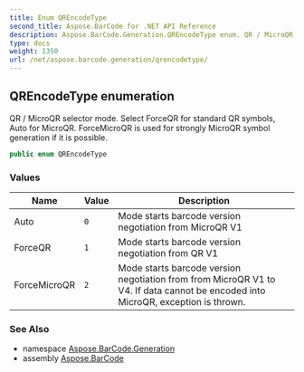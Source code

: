 ```yaml
---
title: Enum QREncodeType
second_title: Aspose.BarCode for .NET API Reference
description: Aspose.BarCode.Generation.QREncodeType enum. QR / MicroQR selector mode. Select ForceQR for standard QR symbols Auto for MicroQR. ForceMicroQR is used for strongly MicroQR symbol generation if it is possible
type: docs
weight: 1350
url: /net/aspose.barcode.generation/qrencodetype/
---
```

## QREncodeType enumeration

QR / MicroQR selector mode. Select ForceQR for standard QR symbols, Auto for MicroQR. ForceMicroQR is used for strongly MicroQR symbol generation if it is possible.

```csharp
public enum QREncodeType
```

### Values

| Name | Value | Description |
| --- | --- | --- |
| Auto | `0` | Mode starts barcode version negotiation from MicroQR V1 |
| ForceQR | `1` | Mode starts barcode version negotiation from QR V1 |
| ForceMicroQR | `2` | Mode starts barcode version negotiation from from MicroQR V1 to V4. If data cannot be encoded into MicroQR, exception is thrown. |

### See Also

* namespace [Aspose.BarCode.Generation](../../aspose.barcode.generation/)
* assembly [Aspose.BarCode](../../)


